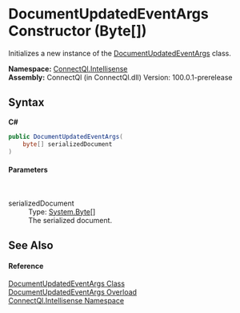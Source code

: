 # DocumentUpdatedEventArgs Constructor (Byte[])
 

Initializes a new instance of the <a href="T_ConnectQl_Intellisense_DocumentUpdatedEventArgs">DocumentUpdatedEventArgs</a> class.

**Namespace:**&nbsp;<a href="N_ConnectQl_Intellisense">ConnectQl.Intellisense</a><br />**Assembly:**&nbsp;ConnectQl (in ConnectQl.dll) Version: 100.0.1-prerelease

## Syntax

**C#**<br />
``` C#
public DocumentUpdatedEventArgs(
	byte[] serializedDocument
)
```


#### Parameters
&nbsp;<dl><dt>serializedDocument</dt><dd>Type: <a href="http://msdn2.microsoft.com/en-us/library/yyb1w04y" target="_blank">System.Byte</a>[]<br />The serialized document.</dd></dl>

## See Also


#### Reference
<a href="T_ConnectQl_Intellisense_DocumentUpdatedEventArgs">DocumentUpdatedEventArgs Class</a><br /><a href="Overload_ConnectQl_Intellisense_DocumentUpdatedEventArgs__ctor">DocumentUpdatedEventArgs Overload</a><br /><a href="N_ConnectQl_Intellisense">ConnectQl.Intellisense Namespace</a><br />
